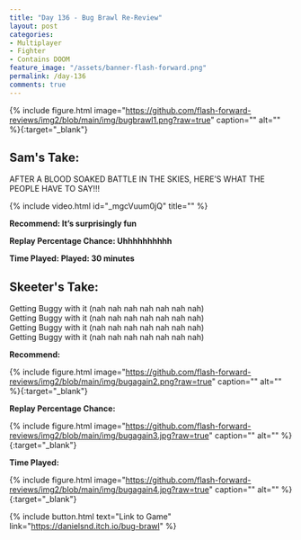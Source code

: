 ```yaml
---
title: "Day 136 - Bug Brawl Re-Review"
layout: post
categories:
- Multiplayer
- Fighter
- Contains DOOM
feature_image: "/assets/banner-flash-forward.png"
permalink: /day-136
comments: true
---
```


{% include figure.html image="https://github.com/flash-forward-reviews/img2/blob/main/img/bugbrawl1.png?raw=true" caption="" alt="" %}{:target="_blank"}

## Sam's Take:

AFTER A BLOOD SOAKED BATTLE IN THE SKIES, HERE’S WHAT THE PEOPLE HAVE TO SAY!!!

{% include video.html id="_mgcVuum0jQ" title="" %}

**Recommend: It’s surprisingly fun**

**Replay Percentage Chance: Uhhhhhhhhhh**

**Time Played: Played: 30 minutes**

## Skeeter's Take:

Getting Buggy with it (nah nah nah nah nah nah nah)\
Getting Buggy with it (nah nah nah nah nah nah nah)\
Getting Buggy with it (nah nah nah nah nah nah nah)\
Getting Buggy with it (nah nah nah nah nah nah nah)

**Recommend:**

{% include figure.html image="https://github.com/flash-forward-reviews/img2/blob/main/img/bugagain2.png?raw=true" caption="" alt="" %}{:target="_blank"}

**Replay Percentage Chance:**

{% include figure.html image="https://github.com/flash-forward-reviews/img2/blob/main/img/bugagain3.jpg?raw=true" caption="" alt="" %}{:target="_blank"}

**Time Played:**

{% include figure.html image="https://github.com/flash-forward-reviews/img2/blob/main/img/bugagain4.jpg?raw=true" caption="" alt="" %}{:target="_blank"}

{% include button.html text="Link to Game" link="https://danielsnd.itch.io/bug-brawl" %}